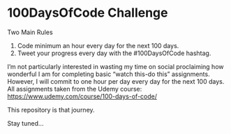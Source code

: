 # 100DaysOfCode Challenge

Two Main Rules
1. Code minimum an hour every day for the next 100 days.
2. Tweet your progress every day with the #100DaysOfCode hashtag.

I’m not particularly interested in wasting my time on social proclaiming how wonderful I am for completing basic “watch this-do this” assignments. 
However, I will commit to one hour per day every day for the next 100 days. 
All assignments taken from the Udemy course: https://www.udemy.com/course/100-days-of-code/

This repository is that journey.

Stay tuned…
